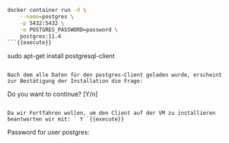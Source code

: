 ```bash
docker container run -d \
    --name=postgres \
    -p 5432:5432 \
    -e POSTGRES_PASSWORD=password \
    postgres:11.4
```{{execute}}

```
sudo apt-get install postgresql-client 
```{{execute}}

Nach dem alle Daten für den postgres-Client geladen wurde, erscheint zur Bestätigung der Installation die Frage: 
```
Do you want to continue? [Y/n]
```

Da wir Fortfahren wollen, um den Client auf der VM zu installieren beantworten wir mit: ` Y `{{execute}}

```
Password for user postgres:
```